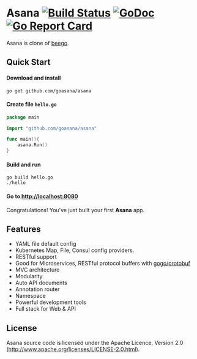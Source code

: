 # Asana [![Build Status](https://travis-ci.org/goasana/asana.svg?branch=master)](https://travis-ci.org/goasana/asana) [![GoDoc](http://godoc.org/github.com/goasana/asana?status.svg)](http://godoc.org/github.com/goasana/asana) [![Go Report Card](https://goreportcard.com/badge/github.com/goasana/asana)](https://goreportcard.com/report/github.com/goasana/asana)


Asana is clone of [beego](http://beego.me).

## Quick Start

#### Download and install

    go get github.com/goasana/asana

#### Create file `hello.go`
```go
package main

import "github.com/goasana/asana"

func main(){
    asana.Run()
}
```
#### Build and run

    go build hello.go
    ./hello

#### Go to [http://localhost:8080](http://localhost:8080)

Congratulations! You've just built your first **Asana** app.

## Features
* YAML file default config
* Kubernetes Map, File, Consul config providers.
* RESTful support
* Good for Microservices, RESTful protocol buffers with [gogo/protobuf](https://github.com/gogo/protobuf)
* MVC architecture
* Modularity
* Auto API documents
* Annotation router
* Namespace
* Powerful development tools
* Full stack for Web & API

## License

Asana source code is licensed under the Apache Licence, Version 2.0
(http://www.apache.org/licenses/LICENSE-2.0.html).
